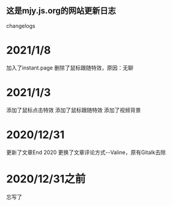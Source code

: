 ## 这是mjy.js.org的网站更新日志 ##

changelogs

# 2021/1/8 #
加入了instant.page
删除了鼠标跟随特效，原因：无聊
# 2021/1/3 #
添加了鼠标点击特效
添加了鼠标跟随特效
添加了视频背景
# 2020/12/31 #
更新了文章End 2020
更换了文章评论方式--Valine，原有Gitalk去除
# 2020/12/31之前 #
忘写了